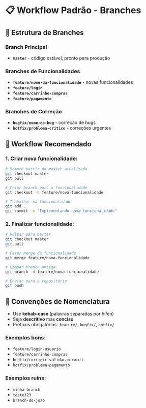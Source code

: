 # 📋 Workflow Padrão - Branches

## 🌳 Estrutura de Branches

### Branch Principal
- **`master`** - código estável, pronto para produção

### Branches de Funcionalidades
- **`feature/nome-da-funcionalidade`** - novas funcionalidades
- **`feature/login`**
- **`feature/carrinho-compras`**
- **`feature/pagamento`**

### Branches de Correção
- **`bugfix/nome-do-bug`** - correção de bugs
- **`hotfix/problema-critico`** - correções urgentes

## 🔄 Workflow Recomendado

### 1. Criar nova funcionalidade:
```bash
# Sempre partir da master atualizada
git checkout master
git pull

# Criar branch para a funcionalidade
git checkout -b feature/nova-funcionalidade

# Trabalhar na funcionalidade
git add .
git commit -m "Implementando nova funcionalidade"
```

### 2. Finalizar funcionalidade:
```bash
# Voltar para master
git checkout master
git pull

# Fazer merge da funcionalidade
git merge feature/nova-funcionalidade

# Limpar branch antiga
git branch -d feature/nova-funcionalidade

# Enviar para o repositório
git push
```

## 📝 Convenções de Nomenclatura

- Use **kebab-case** (palavras separadas por hífen)
- Seja **descritivo** mas **conciso**
- Prefixos obrigatórios: `feature/`, `bugfix/`, `hotfix/`

### Exemplos bons:
- `feature/login-usuario`
- `feature/carrinho-compras`
- `bugfix/corrigir-validacao-email`
- `hotfix/problema-pagamento`

### Exemplos ruins:
- `minha-branch`
- `teste123`
- `branch-do-joao`